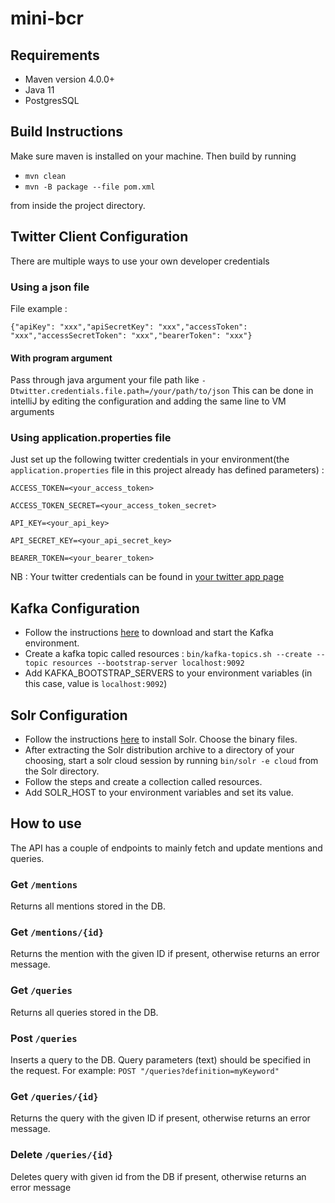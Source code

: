 # mini-bcr

## Requirements

- Maven version 4.0.0+
- Java 11
- PostgresSQL

## Build Instructions

Make sure maven is installed on your machine. Then build by running

- `mvn clean`
- `mvn -B package --file pom.xml`

from inside the project directory.

## Twitter Client Configuration

There are multiple ways to use your own developer credentials

### Using a json file

File example :

`{"apiKey": "xxx","apiSecretKey": "xxx","accessToken": "xxx","accessSecretToken": "xxx","bearerToken": "xxx"}`

#### With program argument

Pass through java argument your file path like `-Dtwitter.credentials.file.path=/your/path/to/json`
This can be done in intelliJ by editing the configuration and adding the same line to VM arguments

### Using application.properties file

Just set up the following twitter credentials in your environment(the `application.properties` file in this project
already has defined parameters) :

`ACCESS_TOKEN=<your_access_token>`

`ACCESS_TOKEN_SECRET=<your_access_token_secret>`

`API_KEY=<your_api_key>`

`API_SECRET_KEY=<your_api_secret_key>`

`BEARER_TOKEN=<your_bearer_token>`

NB : Your twitter credentials can be found in [your twitter app page](https://developer.twitter.com/en/apps)

## Kafka Configuration

- Follow the instructions [here](https://kafka.apache.org/quickstart) to download and start the Kafka environment.
- Create a kafka topic called resources :
  `bin/kafka-topics.sh --create --topic resources --bootstrap-server localhost:9092`
- Add KAFKA_BOOTSTRAP_SERVERS to your environment variables (in this case, value is `localhost:9092`)

## Solr Configuration

- Follow the instructions [here](https://solr.apache.org/guide/6_6/installing-solr.html#installing-solr) to install
  Solr. Choose the binary files.
- After extracting the Solr distribution archive to a directory of your choosing, start a solr cloud session by running
  `bin/solr -e cloud` from the Solr directory.
- Follow the steps and create a collection called resources.
- Add SOLR_HOST to your environment variables and set its value.

## How to use

The API has a couple of endpoints to mainly fetch and update mentions and queries.

### Get `/mentions`

Returns all mentions stored in the DB.

### Get `/mentions/{id}`

Returns the mention with the given ID if present, otherwise returns an error message.

### Get `/queries`

Returns all queries stored in the DB.

### Post `/queries`

Inserts a query to the DB. Query parameters (text) should be specified in the request. For
example: `POST "/queries?definition=myKeyword"`

### Get `/queries/{id}`

Returns the query with the given ID if present, otherwise returns an error message.

### Delete `/queries/{id}`

Deletes query with given id from the DB if present, otherwise returns an error message
